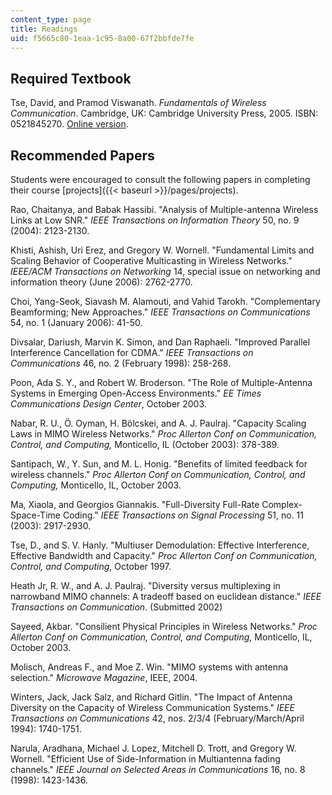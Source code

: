 ```yaml
---
content_type: page
title: Readings
uid: f5665c80-1eaa-1c95-8a00-67f2bbfde7fe
---
```


Required Textbook
-----------------

Tse, David, and Pramod Viswanath. _Fundamentals of Wireless Communication_. Cambridge, UK: Cambridge University Press, 2005. ISBN: 0521845270. [Online version](https://web.stanford.edu/~dntse/papers/book121004.pdf).

Recommended Papers
------------------

Students were encouraged to consult the following papers in completing their course [projects]({{< baseurl >}}/pages/projects).

Rao, Chaitanya, and Babak Hassibi. "Analysis of Multiple-antenna Wireless Links at Low SNR." _IEEE Transactions on Information Theory_ 50, no. 9 (2004): 2123-2130.

Khisti, Ashish, Uri Erez, and Gregory W. Wornell. "Fundamental Limits and Scaling Behavior of Cooperative Multicasting in Wireless Networks." _IEEE/ACM Transactions on Networking_ 14, special issue on networking and information theory (June 2006): 2762-2770.

Choi, Yang-Seok, Siavash M. Alamouti, and Vahid Tarokh. "Complementary Beamforming; New Approaches." _IEEE Transactions on Communications_ 54, no. 1 (January 2006): 41-50.

Divsalar, Dariush, Marvin K. Simon, and Dan Raphaeli. "Improved Parallel Interference Cancellation for CDMA." _IEEE Transactions on Communications_ 46, no. 2 (February 1998): 258-268.

Poon, Ada S. Y., and Robert W. Broderson. "The Role of Multiple-Antenna Systems in Emerging Open-Access Environments." _EE Times Communications Design Center_, October 2003.

Nabar, R. U., Ö. Oyman, H. Bölcskei, and A. J. Paulraj. "Capacity Scaling Laws in MIMO Wireless Networks." _Proc Allerton Conf on Communication, Control, and Computing,_ Monticello, IL (October 2003): 378-389.

Santipach, W., Y. Sun, and M. L. Honig. "Benefits of limited feedback for wireless channels." _Proc Allerton Conf on Communication, Control, and Computing,_ Monticello, IL, October 2003.

Ma, Xiaola, and Georgios Giannakis. "Full-Diversity Full-Rate Complex-Space-Time Coding." _IEEE Transactions on Signal Processing_ 51, no. 11 (2003): 2917-2930.

Tse, D., and S. V. Hanly. "Multiuser Demodulation: Effective Interference, Effective Bandwidth and Capacity." _Proc Allerton Conf on Communication, Control, and Computing_, October 1997.

Heath Jr, R. W., and A. J. Paulraj. "Diversity versus multiplexing in narrowband MIMO channels: A tradeoff based on euclidean distance." _IEEE Transactions on Communication._ (Submitted 2002)

Sayeed, Akbar. "Consilient Physical Principles in Wireless Networks." _Proc Allerton Conf on Communication, Control, and Computing,_ Monticello, IL, October 2003.

Molisch, Andreas F., and Moe Z. Win. "MIMO systems with antenna selection." _Microwave Magazine_, IEEE, 2004.

Winters, Jack, Jack Salz, and Richard Gitlin. "The Impact of Antenna Diversity on the Capacity of Wireless Communication Systems." _IEEE Transactions on Communications_ 42, nos. 2/3/4 (February/March/April 1994): 1740-1751.

Narula, Aradhana, Michael J. Lopez, Mitchell D. Trott, and Gregory W. Wornell. "Efficient Use of Side-Information in Multiantenna fading channels." _IEEE Journal on Selected Areas in Communications_ 16, no. 8 (1998): 1423-1436.